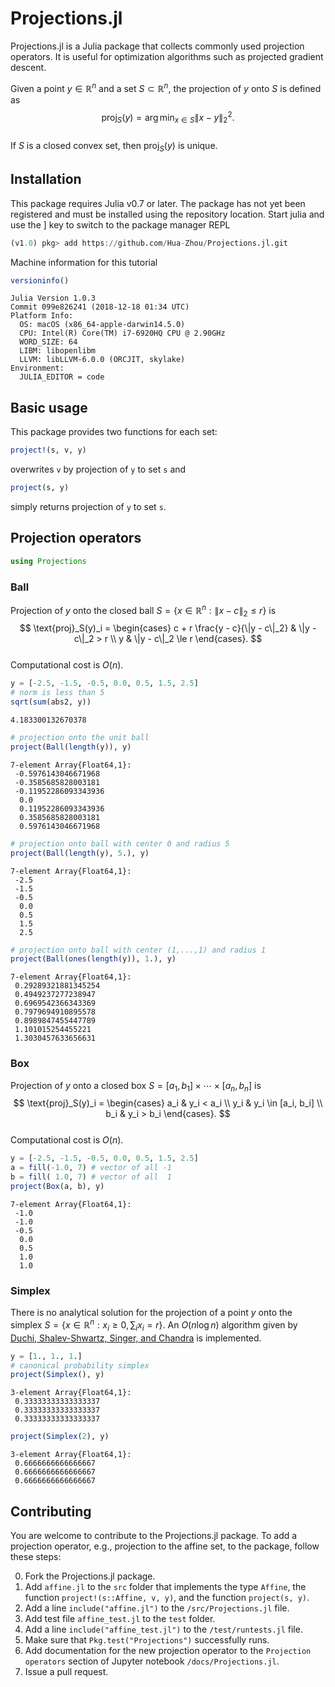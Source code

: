 
# Projections.jl

Projections.jl is a Julia package that collects commonly used projection operators. It is useful for optimization algorithms such as projected gradient descent.

Given a point $y \in \mathbb{R}^n$ and a set $S \subset \mathbb{R}^n$, the projection of $y$ onto $S$ is defined as  
$$
    \text{proj}_S(y) = \arg \min_{x \in S} \|x - y\|_2^2.
$$   
If $S$ is a closed convex set, then $\text{proj}_S(y)$ is unique.

## Installation

This package requires Julia v0.7 or later. The package has not yet been registered and must be installed using the repository location. Start julia and use the ] key to switch to the package manager REPL
```julia
(v1.0) pkg> add https://github.com/Hua-Zhou/Projections.jl.git
```

Machine information for this tutorial


```julia
versioninfo()
```

    Julia Version 1.0.3
    Commit 099e826241 (2018-12-18 01:34 UTC)
    Platform Info:
      OS: macOS (x86_64-apple-darwin14.5.0)
      CPU: Intel(R) Core(TM) i7-6920HQ CPU @ 2.90GHz
      WORD_SIZE: 64
      LIBM: libopenlibm
      LLVM: libLLVM-6.0.0 (ORCJIT, skylake)
    Environment:
      JULIA_EDITOR = code


## Basic usage

This package provides two functions for each set:
```julia
project!(s, v, y)
```
overwrites `v` by projection of `y` to set `s` and 
```julia
project(s, y)
```
simply returns projection of `y` to set `s`.

## Projection operators


```julia
using Projections
```

### Ball

Projection of $y$ onto the closed ball $S = \{x \in \mathbb{R}^n: \|x - c\|_2 \le r\}$ is  
$$  
    \text{proj}_S(y)_i = \begin{cases}  
    c + r \frac{y - c}{\|y - c\|_2} & \|y - c\|_2 > r \\  
    y & \|y - c\|_2 \le r  
    \end{cases}.  
$$  
Computational cost is $O(n)$.


```julia
y = [-2.5, -1.5, -0.5, 0.0, 0.5, 1.5, 2.5]
# norm is less than 5
sqrt(sum(abs2, y)) 
```




    4.183300132670378




```julia
# projection onto the unit ball
project(Ball(length(y)), y)
```




    7-element Array{Float64,1}:
     -0.5976143046671968 
     -0.3585685828003181 
     -0.11952286093343936
      0.0                
      0.11952286093343936
      0.3585685828003181 
      0.5976143046671968 




```julia
# projection onto ball with center 0 and radius 5
project(Ball(length(y), 5.), y)
```




    7-element Array{Float64,1}:
     -2.5
     -1.5
     -0.5
      0.0
      0.5
      1.5
      2.5




```julia
# projection onto ball with center (1,...,1) and radius 1
project(Ball(ones(length(y)), 1.), y)
```




    7-element Array{Float64,1}:
     0.29289321881345254
     0.4949237277238947 
     0.6969542366343369 
     0.7979694910895578 
     0.8989847455447789 
     1.101015254455221  
     1.3030457633656631 



### Box

Projection of $y$ onto a closed box $S = [a_1, b_1] \times \cdots \times [a_n, b_n]$ is  
$$  
    \text{proj}_S(y)_i = \begin{cases}  
    a_i & y_i < a_i \\  
    y_i & y_i \in [a_i, b_i] \\  
    b_i & y_i > b_i  
    \end{cases}.  
$$   
Computational cost is $O(n)$.


```julia
y = [-2.5, -1.5, -0.5, 0.0, 0.5, 1.5, 2.5]
a = fill(-1.0, 7) # vector of all -1
b = fill( 1.0, 7) # vector of all  1
project(Box(a, b), y)
```




    7-element Array{Float64,1}:
     -1.0
     -1.0
     -0.5
      0.0
      0.5
      1.0
      1.0



### Simplex

There is no analytical solution for the projection of a point $y$ onto the simplex $S = \{x \in \mathbb{R}^n: x_i \ge 0, \sum_i x_i = r\}$. An $O(n \log n)$ algorithm given by [Duchi, Shalev-Shwartz, Singer, and Chandra](https://stanford.edu/~jduchi/projects/DuchiShSiCh08.pdf) is implemented.


```julia
y = [1., 1., 1.]
# canonical probability simplex
project(Simplex(), y) 
```




    3-element Array{Float64,1}:
     0.33333333333333337
     0.33333333333333337
     0.33333333333333337




```julia
project(Simplex(2), y) 
```




    3-element Array{Float64,1}:
     0.6666666666666667
     0.6666666666666667
     0.6666666666666667



## Contributing

You are welcome to contribute to the Projections.jl package. To add a projection operator, e.g., projection to the affine set, to the package, follow these steps:

0. Fork the Projections.jl package.  
0. Add `affine.jl` to the `src` folder that implements the type `Affine`, the function `project!(s::Affine, v, y)`, and the function `project(s, y)`. 
0. Add a line `include("affine.jl")` to the `/src/Projections.jl` file.
0. Add test file `affine_test.jl` to the `test` folder.
0. Add a line `include("affine_test.jl")` to the `/test/runtests.jl` file.  
0. Make sure that `Pkg.test("Projections")` successfully runs.
0. Add documentation for the new projection operator to the `Projection operators` section of Jupyter notebook `/docs/Projections.jl`. 
0. Issue a pull request.
